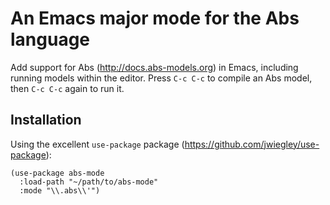 # An Emacs major mode for the Abs language

Add support for Abs (http://docs.abs-models.org) in Emacs, including
running models within the editor.  Press `C-c C-c` to compile an Abs
model, then `C-c C-c` again to run it.

## Installation

Using the excellent `use-package` package
(https://github.com/jwiegley/use-package):

```elisp
(use-package abs-mode
  :load-path "~/path/to/abs-mode"
  :mode "\\.abs\\'")
```
